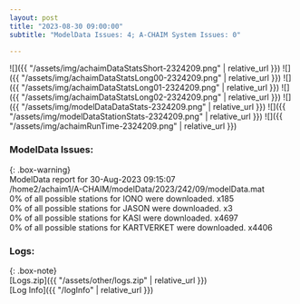 ```yaml
---
layout: post
title: "2023-08-30 09:00:00"
subtitle: "ModelData Issues: 4; A-CHAIM System Issues: 0"

---
```


![]({{ "/assets/img/achaimDataStatsShort-2324209.png" | relative_url }})
![]({{ "/assets/img/achaimDataStatsLong00-2324209.png" | relative_url }})
![]({{ "/assets/img/achaimDataStatsLong01-2324209.png" | relative_url }})
![]({{ "/assets/img/achaimDataStatsLong02-2324209.png" | relative_url }})
![]({{ "/assets/img/modelDataDataStats-2324209.png" | relative_url }})
![]({{ "/assets/img/modelDataStationStats-2324209.png" | relative_url }})
![]({{ "/assets/img/achaimRunTime-2324209.png" | relative_url }})


### ModelData Issues:  
  
{: .box-warning}  
 ModelData report for 30-Aug-2023 09:15:07   
 /home2/achaim1/A-CHAIM/modelData/2023/242/09/modelData.mat   
 0% of all possible stations for IONO were downloaded. x185   
 0% of all possible stations for JASON were downloaded. x3   
 0% of all possible stations for KASI were downloaded. x4697   
 0% of all possible stations for KARTVERKET were downloaded. x4406   
  


### Logs:  
  
{: .box-note}  
[Logs.zip]({{ "/assets/other/logs.zip" | relative_url }})  
[Log Info]({{ "/logInfo" | relative_url }})  
